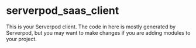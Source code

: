 # serverpod_saas_client

This is your Serverpod client. The code in here is mostly generated by
Serverpod, but you may want to make changes if you are adding modules to your
project.
